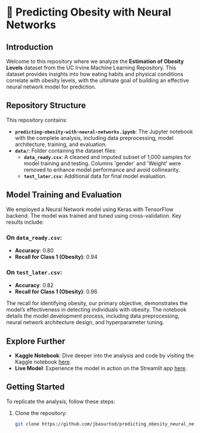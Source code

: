 # 🧠 Predicting Obesity with Neural Networks

## Introduction

Welcome to this repository where we analyze the **Estimation of Obesity Levels** dataset from the UC Irvine Machine Learning Repository. This dataset provides insights into how eating habits and physical conditions correlate with obesity levels, with the ultimate goal of building an effective neural network model for prediction.

## Repository Structure

This repository contains:

- **`predicting-obesity-with-neural-networks.ipynb`**: The Jupyter notebook with the complete analysis, including data preprocessing, model architecture, training, and evaluation.
- **`data/`**: Folder containing the dataset files:
  - **`data_ready.csv`**: A cleaned and imputed subset of 1,000 samples for model training and testing. Columns 'gender' and 'Weight' were removed to enhance model performance and avoid collinearity.
  - **`test_later.csv`**: Additional data for final model evaluation.

## Model Training and Evaluation

We employed a Neural Network model using Keras with TensorFlow backend. The model was trained and tuned using cross-validation. Key results include:

### On `data_ready.csv`:

- **Accuracy**: 0.80
- **Recall for Class 1 (Obesity)**: 0.94

### On `test_later.csv`:

- **Accuracy**: 0.82
- **Recall for Class 1 (Obesity)**: 0.96

The recall for identifying obesity, our primary objective, demonstrates the model’s effectiveness in detecting individuals with obesity. The notebook details the model development process, including data preprocessing, neural network architecture design, and hyperparameter tuning.

## Explore Further

- **Kaggle Notebook**: Dive deeper into the analysis and code by visiting the Kaggle notebook [here](https://www.kaggle.com/code/jbasurtod/predicting-obesity-with-neural-networks).
- **Live Model**: Experience the model in action on the Streamlit app [here](https://obesitypred.streamlit.app/).

## Getting Started

To replicate the analysis, follow these steps:

1. Clone the repository:
   ```bash
   git clone https://github.com/jbasurtod/predicting_obesity_neural_networks.git
